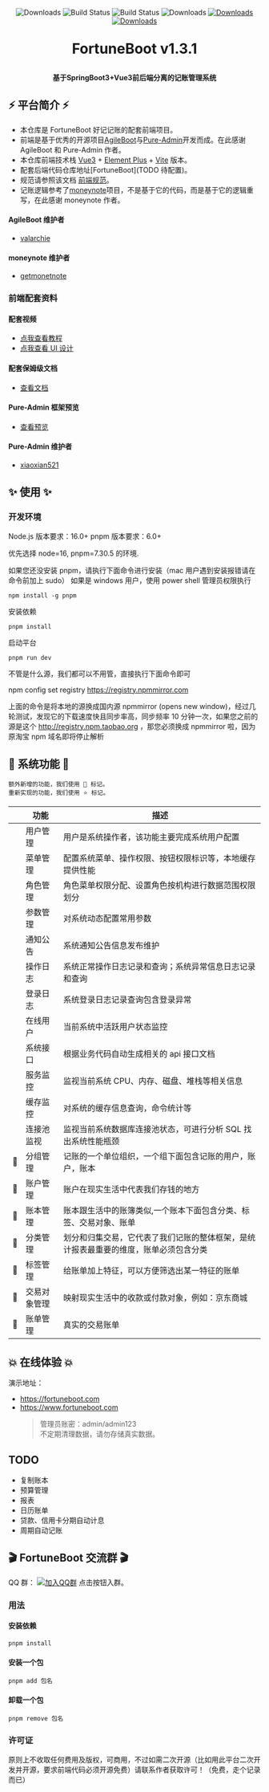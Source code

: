 <p align="center">
      <img src="https://img.shields.io/badge/Release-v1.176-green.svg" alt="Downloads">
      <img src="https://img.shields.io/badge/JDK-21+-green.svg" alt="Build Status">
  <img src="https://img.shields.io/badge/license-MIT-blue.svg" alt="Build Status">
   <img src="https://img.shields.io/badge/Spring%20Boot-3.3-blue.svg" alt="Downloads">
   <a target="_blank" href="https://bladex.vip">
   <img src="https://img.shields.io/badge/Author-弛神降临-ff69b4.svg" alt="Downloads">
 </a>
 <a target="_blank" href="https://bladex.vip">
   <img src="https://img.shields.io/badge/Copyright%20-@FortuneBoot-%23ff3f59.svg" alt="Downloads">
 </a>
 </p>  
<p align="center">

[//]: # '<img alt="logo" height="200" src="">'

</p>
<h1 align="center" style="margin: 30px 0 30px; font-weight: bold;">FortuneBoot v1.3.1</h1>

<h4 align="center">基于SpringBoot3+Vue3前后端分离的记账管理系统</h4>
<p align="center">
</p>

## ⚡ 平台简介 ⚡

- 本仓库是 FortuneBoot 好记记账的配套前端项目。
- 前端是基于优秀的开源项目[AgileBoot](https://github.com/valarchie/AgileBoot-Front-End)与[Pure-Admin](https://github.com/pure-admin/vue-pure-admin)开发而成。在此感谢 AgileBoot 和 Pure-Admin 作者。
- 本仓库前端技术栈 [Vue3](https://v3.cn.vuejs.org) + [Element Plus](https://element-plus.org/zh-CN) + [Vite](https://cn.vitejs.dev) 版本。
- 配套后端代码仓库地址[FortuneBoot](TODO 待配置)。
- 规范请参照该文档 [前端规范](https://gitee.com/MinJieLiu/web-standard#/MinJieLiu/web-standard)。
- 记账逻辑参考了[moneynote](https://github.com/getmoneynote/moneynote-pc)项目，不是基于它的代码，而是基于它的逻辑重写，在此感谢 moneynote 作者。

#### AgileBoot 维护者

- [valarchie](https://github.com/valarchie)

#### moneynote 维护者

- [getmonetnote](https://github.com/getmoneynote)

### 前端配套资料

#### 配套视频

- [点我查看教程](https://www.bilibili.com/video/BV1kg411v7QT)
- [点我查看 UI 设计](https://www.bilibili.com/video/BV17g411T7rq)

#### 配套保姆级文档

- [查看文档](https://yiming_chang.gitee.io/pure-admin-doc)

#### Pure-Admin 框架预览

- [查看预览](https://pure-admin-thin.netlify.app/#/login)

#### Pure-Admin 维护者

- [xiaoxian521](https://github.com/xiaoxian521)

## ✨ 使用 ✨

### 开发环境

Node.js 版本要求：16.0+
pnpm 版本要求：6.0+

优先选择 node=16, pnpm=7.30.5 的环境.

如果您还没安装 pnpm，请执行下面命令进行安装（mac 用户遇到安装报错请在命令前加上 sudo） 如果是 windows 用户，使用 power shell 管理员权限执行

```
npm install -g pnpm
```

安装依赖

```
pnpm install
```

启动平台

```
pnpm run dev
```

不管是什么源，我们都可以不用管，直接执行下面命令即可

npm config set registry https://registry.npmmirror.com

上面的命令是将本地的源换成国内源 npmmirror
(opens new window)，经过几轮测试，发现它的下载速度快且同步率高，同步频率 10 分钟一次，如果您之前的源是这个 http://registry.npm.taobao.org ，那您必须换成 npmmirror 啦，因为原淘宝 npm 域名即将停止解析

## 🙊 系统功能 🙊

```
额外新增的功能，我们使用 🚀 标记。
重新实现的功能，我们使用 ⭐️ 标记。
```

|     | 功能         | 描述                                                                                 |
| --- | ------------ | ------------------------------------------------------------------------------------ |
|     | 用户管理     | 用户是系统操作者，该功能主要完成系统用户配置                                         |
|     | 菜单管理     | 配置系统菜单、操作权限、按钮权限标识等，本地缓存提供性能                             |
|     | 角色管理     | 角色菜单权限分配、设置角色按机构进行数据范围权限划分                                 |
|     | 参数管理     | 对系统动态配置常用参数                                                               |
|     | 通知公告     | 系统通知公告信息发布维护                                                             |
|     | 操作日志     | 系统正常操作日志记录和查询；系统异常信息日志记录和查询                               |
|     | 登录日志     | 系统登录日志记录查询包含登录异常                                                     |
|     | 在线用户     | 当前系统中活跃用户状态监控                                                           |
|     | 系统接口     | 根据业务代码自动生成相关的 api 接口文档                                              |
|     | 服务监控     | 监视当前系统 CPU、内存、磁盘、堆栈等相关信息                                         |
|     | 缓存监控     | 对系统的缓存信息查询，命令统计等                                                     |
|     | 连接池监视   | 监视当前系统数据库连接池状态，可进行分析 SQL 找出系统性能瓶颈                        |
| 🚀  | 分组管理     | 记账的一个单位组织，一个组下面包含记账的用户，账户，账本                             |
| 🚀  | 账户管理     | 账户在现实生活中代表我们存钱的地方                                                   |
| 🚀  | 账本管理     | 账本跟生活中的账簿类似,一个账本下面包含分类、标签、交易对象、账单                    |
| 🚀  | 分类管理     | 划分和归集交易，它代表了我们记账的整体框架，是统计报表最重要的维度，账单必须包含分类 |
| 🚀  | 标签管理     | 给账单加上特征，可以方便筛选出某一特征的账单                                         |
| 🚀  | 交易对象管理 | 映射现实生活中的收款或付款对象，例如：京东商城                                       |
| 🚀  | 账单管理     | 真实的交易账单                                                                       |

## 💥 在线体验 💥

演示地址：

- <https://fortuneboot.com>
- <https://www.fortuneboot.com>
  > 管理员账密：admin/admin123  
  > 不定期清理数据，请勿存储真实数据。

## TODO

- 复制账本
- 预算管理
- 报表
- 日历账单
- 贷款、信用卡分期自动计息
- 周期自动记账

## 🎬 FortuneBoot 交流群 🎬

QQ 群： [![加入QQ群](https://img.shields.io/badge/1009576058-blue.svg)](https://qm.qq.com/q/M2zyt7vxyG) 点击按钮入群。

[//]: # "如果觉得该项目对您有帮助，可以小额捐赠支持本项目演示网站服务器等费用~"
[//]: # '<img alt="logo" height="200" src="">'

### 用法

#### 安装依赖

```
pnpm install
```

#### 安装一个包

```
pnpm add 包名
```

#### 卸载一个包

```
pnpm remove 包名
```

### 许可证

原则上不收取任何费用及版权，可商用，不过如需二次开源（比如用此平台二次开发并开源，要求前端代码必须开源免费）请联系作者获取许可！（免费，走个记录而已）

